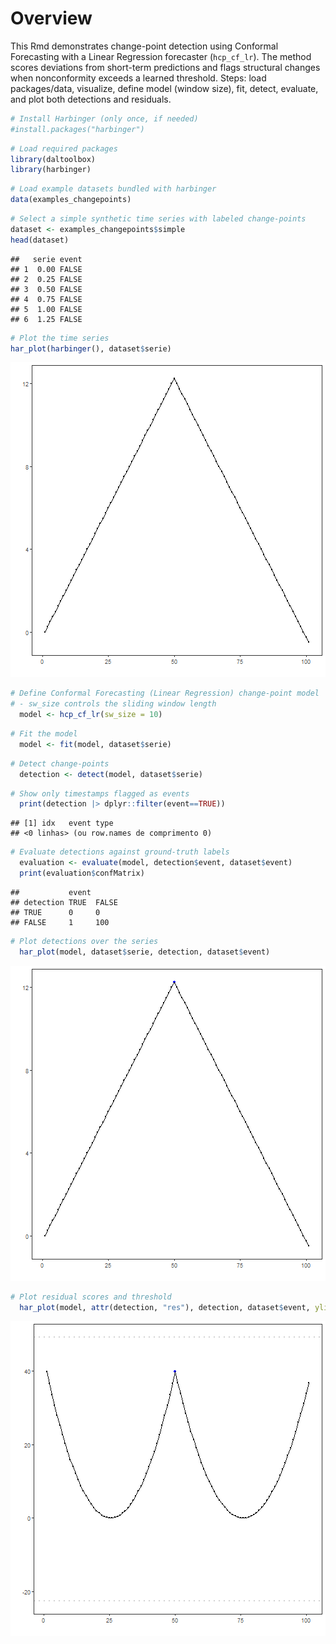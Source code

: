 # Overview

This Rmd demonstrates change-point detection using Conformal Forecasting with a Linear Regression forecaster (`hcp_cf_lr`). The method scores deviations from short-term predictions and flags structural changes when nonconformity exceeds a learned threshold. Steps: load packages/data, visualize, define model (window size), fit, detect, evaluate, and plot both detections and residuals.


``` r
# Install Harbinger (only once, if needed)
#install.packages("harbinger")
```


``` r
# Load required packages
library(daltoolbox)
library(harbinger) 
```


``` r
# Load example datasets bundled with harbinger
data(examples_changepoints)
```


``` r
# Select a simple synthetic time series with labeled change-points
dataset <- examples_changepoints$simple
head(dataset)
```

```
##   serie event
## 1  0.00 FALSE
## 2  0.25 FALSE
## 3  0.50 FALSE
## 4  0.75 FALSE
## 5  1.00 FALSE
## 6  1.25 FALSE
```


``` r
# Plot the time series
har_plot(harbinger(), dataset$serie)
```

![plot of chunk unnamed-chunk-5](fig/hcp_cf_lr/unnamed-chunk-5-1.png)


``` r
# Define Conformal Forecasting (Linear Regression) change-point model
# - sw_size controls the sliding window length
  model <- hcp_cf_lr(sw_size = 10)
```


``` r
# Fit the model
  model <- fit(model, dataset$serie)
```


``` r
# Detect change-points
  detection <- detect(model, dataset$serie)
```


``` r
# Show only timestamps flagged as events
  print(detection |> dplyr::filter(event==TRUE))
```

```
## [1] idx   event type 
## <0 linhas> (ou row.names de comprimento 0)
```


``` r
# Evaluate detections against ground-truth labels
  evaluation <- evaluate(model, detection$event, dataset$event)
  print(evaluation$confMatrix)
```

```
##           event      
## detection TRUE  FALSE
## TRUE      0     0    
## FALSE     1     100
```


``` r
# Plot detections over the series
  har_plot(model, dataset$serie, detection, dataset$event)
```

![plot of chunk unnamed-chunk-11](fig/hcp_cf_lr/unnamed-chunk-11-1.png)


``` r
# Plot residual scores and threshold
  har_plot(model, attr(detection, "res"), detection, dataset$event, yline = attr(detection, "threshold"))
```

![plot of chunk unnamed-chunk-12](fig/hcp_cf_lr/unnamed-chunk-12-1.png)
